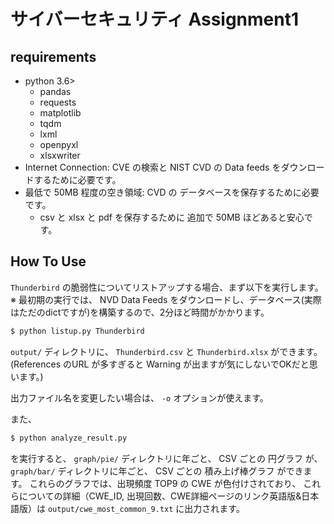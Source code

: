 # サイバーセキュリティ Assignment1
## requirements
- python 3.6>
    - pandas
    - requests
    - matplotlib
    - tqdm
    - lxml
    - openpyxl
    - xlsxwriter
- Internet Connection: CVE の検索と NIST CVD の Data feeds をダウンロードするために必要です。
- 最低で 50MB 程度の空き領域: CVD の データベースを保存するために必要です。
    - csv と xlsx と pdf を保存するために 追加で 50MB ほどあると安心です。

## How To Use
`Thunderbird` の脆弱性についてリストアップする場合、まず以下を実行します。
※ 最初期の実行では、 NVD Data Feeds をダウンロードし、データベース(実際はただのdictですが)を構築するので、2分ほど時間がかかります。

```sh
$ python listup.py Thunderbird
```

`output/` ディレクトリに、 `Thunderbird.csv` と `Thunderbird.xlsx` ができます。
(References のURL が多すぎると Warning が出ますが気にしないでOKだと思います。)

出力ファイル名を変更したい場合は、 `-o` オプションが使えます。

また、

```sh
$ python analyze_result.py
```

を実行すると、 `graph/pie/` ディレクトリに年ごと、 CSV ごとの 円グラフ が、
`graph/bar/` ディレクトリに年ごと、 CSV ごとの 積み上げ棒グラフ ができます。
これらのグラフでは、出現頻度 TOP9 の CWE が色付けされており、
これらについての詳細（CWE_ID, 出現回数、CWE詳細ページのリンク英語版&日本語版）は
`output/cwe_most_common_9.txt` に出力されます。
